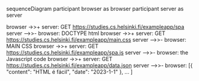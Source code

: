 sequenceDiagram
  participant browser as browser
  participant server as server

  browser ->>+ server: GET https://studies.cs.helsinki.fi/exampleapp/spa
  server -->>- browser: DOCTYPE html
  browser ->>+ server: GET https://studies.cs.helsinki.fi/exampleapp/main.css
  server -->>- browser: MAIN CSS
  browser ->>+ server: GET https://studies.cs.helsinki.fi/exampleapp/spa.js
  server -->>- browser: the Javascript code
  browser ->>+ server: GET https://studies.cs.helsinki.fi/exampleapp/data.json
  server -->>- browser: [{ "content": "HTML é fácil", "date": "2023-1-1" }, ... ]


